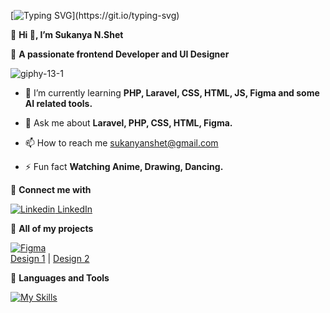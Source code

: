 [![Typing SVG](https://readme-typing-svg.herokuapp.com?font=CenturySchoolbook+new&color=%23807080&size=40&width=600&duration=6969&lines=Welcome+to+my+profile!)](https://git.io/typing-svg)

:link: **Hi 👋, I’m Sukanya N.Shet** 

:link: **A passionate frontend Developer and UI Designer**

 ![giphy-13-1](https://github.com/SukanyanShet/SukanyanShet/assets/152954498/a0054e56-8981-45f5-981a-cc9733b15cfe)

  - 🌱 I’m currently learning **PHP, Laravel, CSS, HTML, JS, Figma and some AI related tools.**
    
  - :speech_balloon: Ask me about **Laravel, PHP, CSS, HTML, Figma.**
    
  - 📫 How to reach me sukanyanshet@gmail.com
    
  - :zap:	Fun fact **Watching Anime, Drawing, Dancing.**

:link: **Connect me with**

[![Linkedin](https://i.stack.imgur.com/gVE0j.png) LinkedIn](https://www.linkedin.com/in/sukanya-n-shet-110b99220)

:link: **All of my projects**

[![Figma](https://img.shields.io/badge/-Figma-000?style=for-the-badge&logo=figma&logoWidth=20&labelColor=white)](#)  
[Design 1](https://www.figma.com/proto/gcxIMvpSmT39A8Zfjdv8zN?node-id=0-1&t=PFK7KZjLegMPfef8-6) | [Design 2](https://www.figma.com/design/vAJ91sVURq11NYegzYvXMD/Movie-Ticket?m=auto&t=PFK7KZjLegMPfef8-6)

:link: **Languages and Tools**

[![My Skills](https://skillicons.dev/icons?i=androidstudio,aws,figma,laravel,mongodb,mysql,php,postman,vscode,html,css,js,github&perline=6)](https://skillicons.dev)


<!---
SukanyanShet/SukanyanShet is a ✨ special ✨ repository because its `README.md` (this file) appears on your GitHub profile.
You can click the Preview link to take a look at your changes.
--->
